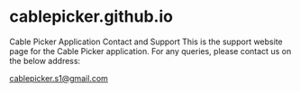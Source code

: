 # cablepicker.github.io

Cable Picker Application
Contact and Support
This is the support website page for the Cable Picker application. For any queries, please contact us on the below address:

cablepicker.s1@gmail.com
